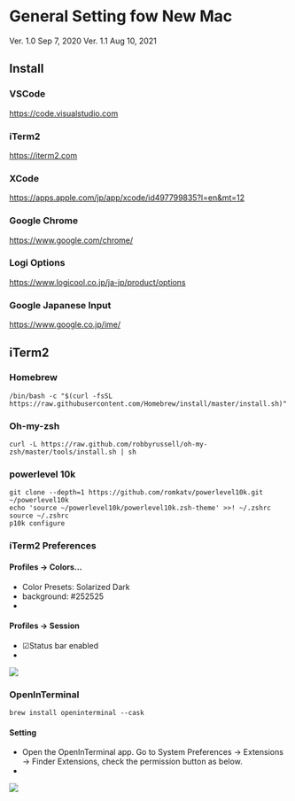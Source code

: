 # General Setting fow New Mac
Ver. 1.0 Sep 7, 2020
Ver. 1.1 Aug 10, 2021

## Install

### VSCode

https://code.visualstudio.com

### iTerm2

https://iterm2.com

### XCode

https://apps.apple.com/jp/app/xcode/id497799835?l=en&mt=12

### Google Chrome

https://www.google.com/chrome/

### Logi Options

https://www.logicool.co.jp/ja-jp/product/options

### Google Japanese Input

https://www.google.co.jp/ime/

## iTerm2

### Homebrew

```
/bin/bash -c "$(curl -fsSL https://raw.githubusercontent.com/Homebrew/install/master/install.sh)"
```

### Oh-my-zsh

```
curl -L https://raw.github.com/robbyrussell/oh-my-zsh/master/tools/install.sh | sh
```

### powerlevel 10k

```
git clone --depth=1 https://github.com/romkatv/powerlevel10k.git ~/powerlevel10k
echo 'source ~/powerlevel10k/powerlevel10k.zsh-theme' >>! ~/.zshrc
source ~/.zshrc
p10k configure
```

### iTerm2 Preferences

#### Profiles -> Colors...

- Color Presets: Solarized Dark
- background: #252525
- 
#### Profiles -> Session

- ☑Status bar enabled
- 
![](https://i.ibb.co/NykKs02/status-Bar.png)

### OpenInTerminal

```
brew install openinterminal --cask
```

#### Setting

- Open the OpenInTerminal app. Go to System Preferences -> Extensions -> Finder Extensions, check the permission button as below.
- 
![](https://user-images.githubusercontent.com/11001224/78590336-448f4180-7874-11ea-827c-ad3a7bffca5e.png)
